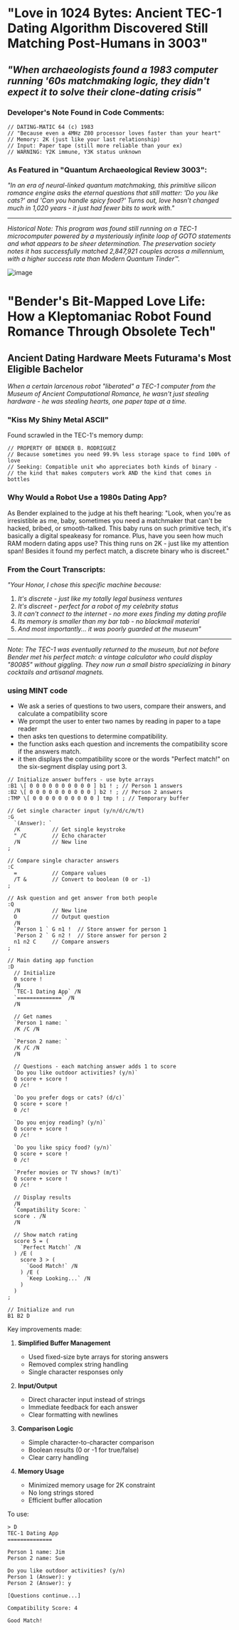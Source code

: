 # "Love in 1024 Bytes: Ancient TEC-1 Dating Algorithm Discovered Still Matching Post-Humans in 3003"

## *"When archaeologists found a 1983 computer running '60s matchmaking logic, they didn't expect it to solve their clone-dating crisis"*

### Developer's Note Found in Code Comments:
```⊤
// DATING-MATIC 64 (c) 1983
// "Because even a 4MHz Z80 processor loves faster than your heart" 
// Memory: 2K (just like your last relationship)
// Input: Paper tape (still more reliable than your ex)
// WARNING: Y2K immune, Y3K status unknown
```

### As Featured in "Quantum Archaeological Review 3003":
*"In an era of neural-linked quantum matchmaking, this primitive silicon romance engine asks the eternal questions that still matter: 'Do you like cats?' and 'Can you handle spicy food?' Turns out, love hasn't changed much in 1,020 years - it just had fewer bits to work with."*

---
*Historical Note: This program was found still running on a TEC-1 microcomputer powered by a mysteriously infinite loop of GOTO statements and what appears to be sheer determination. The preservation society notes it has successfully matched 2,847,921 couples across a millennium, with a higher success rate than Modern Quantum Tinder™.*


 
![image](https://user-images.githubusercontent.com/58069246/211028711-37603d83-15e8-4033-9434-8c6c407bb58e.png)

# "Bender's Bit-Mapped Love Life: How a Kleptomaniac Robot Found Romance Through Obsolete Tech"

## Ancient Dating Hardware Meets Futurama's Most Eligible Bachelor

*When a certain larcenous robot "liberated" a TEC-1 computer from the Museum of Ancient Computational Romance, he wasn't just stealing hardware - he was stealing hearts, one paper tape at a time.*

### "Kiss My Shiny Metal ASCII"
Found scrawled in the TEC-1's memory dump:
```
// PROPERTY OF BENDER B. RODRIGUEZ
// Because sometimes you need 99.9% less storage space to find 100% of love
// Seeking: Compatible unit who appreciates both kinds of binary - 
// the kind that makes computers work AND the kind that comes in bottles
```

### Why Would a Robot Use a 1980s Dating App?
As Bender explained to the judge at his theft hearing: "Look, when you're as irresistible as me, baby, sometimes you need a matchmaker that can't be hacked, bribed, or smooth-talked. This baby runs on such primitive tech, it's basically a digital speakeasy for romance. Plus, have you seen how much RAM modern dating apps use? This thing runs on 2K - just like my attention span! Besides it found my perfect match, a discrete binary who is discreet."

### From the Court Transcripts:
*"Your Honor, I chose this specific machine because:*
1. *It's discrete - just like my totally legal business ventures*
2. *It's discreet - perfect for a robot of my celebrity status*
3. *It can't connect to the internet - no more exes finding my dating profile*
4. *Its memory is smaller than my bar tab - no blackmail material*
5. *And most importantly... it was poorly guarded at the museum"*

---
*Note: The TEC-1 was eventually returned to the museum, but not before Bender met his perfect match: a vintage calculator who could display "80085" without giggling. They now run a small bistro specializing in binary cocktails and artisanal magnets.*




### using MINT code 

- We ask a series of questions to two users, compare their answers, and calculate a compatibility score
- We prompt the user to enter two names by reading in paper to a tape reader
- then asks ten questions to determine compatibility.
- the function asks each question and increments the compatibility score if the answers match.
- it then displays the compatibility score or the words "Perfect match!" on the six-segment display using port 3.


```mint
// Initialize answer buffers - use byte arrays
:B1 \[ 0 0 0 0 0 0 0 0 0 0 ] b1 ! ; // Person 1 answers
:B2 \[ 0 0 0 0 0 0 0 0 0 0 ] b2 ! ; // Person 2 answers
:TMP \[ 0 0 0 0 0 0 0 0 0 0 ] tmp ! ; // Temporary buffer

// Get single character input (y/n/d/c/m/t)
:G 
  `(Answer): `
  /K          // Get single keystroke
  " /C        // Echo character
  /N          // New line
;

// Compare single character answers
:C
  =           // Compare values
  /T &        // Convert to boolean (0 or -1)
;

// Ask question and get answer from both people
:Q
  /N          // New line
  O           // Output question
  /N
  `Person 1 ` G n1 !  // Store answer for person 1
  `Person 2 ` G n2 !  // Store answer for person 2
  n1 n2 C     // Compare answers
;

// Main dating app function
:D
  // Initialize
  0 score !
  /N
  `TEC-1 Dating App` /N
  `==============` /N
  /N
  
  // Get names
  `Person 1 name: ` 
  /K /C /N
  
  `Person 2 name: `
  /K /C /N
  /N

  // Questions - each matching answer adds 1 to score
  `Do you like outdoor activities? (y/n)`
  Q score + score !
  0 /c!
  
  `Do you prefer dogs or cats? (d/c)`
  Q score + score !
  0 /c!
  
  `Do you enjoy reading? (y/n)`
  Q score + score !
  0 /c!
  
  `Do you like spicy food? (y/n)`
  Q score + score !
  0 /c!
  
  `Prefer movies or TV shows? (m/t)`
  Q score + score !
  0 /c!
  
  // Display results
  /N
  `Compatibility Score: `
  score . /N
  /N
  
  // Show match rating
  score 5 = (
    `Perfect Match!` /N
  ) /E (
    score 3 > (
      `Good Match!` /N
    ) /E (
      `Keep Looking...` /N
    )
  )
;

// Initialize and run
B1 B2 D

```

Key improvements made:

1. **Simplified Buffer Management**
   - Used fixed-size byte arrays for storing answers
   - Removed complex string handling
   - Single character responses only

2. **Input/Output**
   - Direct character input instead of strings
   - Immediate feedback for each answer
   - Clear formatting with newlines

3. **Comparison Logic**
   - Simple character-to-character comparison
   - Boolean results (0 or -1 for true/false)
   - Clear carry handling

4. **Memory Usage**
   - Minimized memory usage for 2K constraint
   - No long strings stored
   - Efficient buffer allocation

To use:
```mint
> D
TEC-1 Dating App
==============

Person 1 name: Jim
Person 2 name: Sue

Do you like outdoor activities? (y/n)
Person 1 (Answer): y
Person 2 (Answer): y

[Questions continue...]

Compatibility Score: 4

Good Match!
```
 
